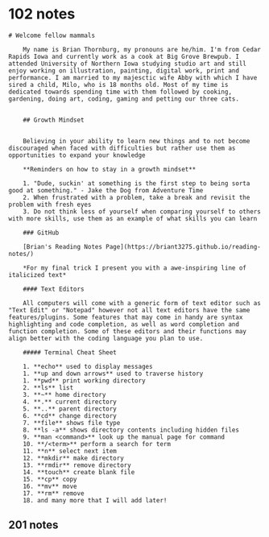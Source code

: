 # 102 notes

    # Welcome fellow mammals

        My name is Brian Thornburg, my pronouns are he/him. I'm from Cedar Rapids Iowa and currently work as a cook at Big Grove Brewpub. I attended University of Northern Iowa studying studio art and still enjoy working on illustration, painting, digital work, print and performance. I am married to my majesctic wife Abby with which I have sired a child, Milo, who is 18 months old. Most of my time is dedicated towards spending time with them followed by cooking, gardening, doing art, coding, gaming and petting our three cats.


        ## Growth Mindset


        Believing in your ability to learn new things and to not become discouraged when faced with difficulties but rather use them as opportunities to expand your knowledge 

        **Reminders on how to stay in a growth mindset**

        1. "Dude, suckin' at something is the first step to being sorta good at something." - Jake the Dog from Adventure Time
        2. When frustrated with a problem, take a break and revisit the problem with fresh eyes
        3. Do not think less of yourself when comparing yourself to others with more skills, use them as an example of what skills you can learn

        ### GitHub

        [Brian's Reading Notes Page](https://briant3275.github.io/reading-notes/)

        *For my final trick I present you with a awe-inspiring line of italicized text*

        #### Text Editors

        All computers will come with a generic form of text editor such as "Text Edit" or "Notepad" however not all text editors have the same features/plugins. Some features that may come in handy are syntax highlighting and code completion, as well as word completion and function completion. Some of these editors and their functions may align better with the coding language you plan to use.

        ##### Terminal Cheat Sheet

        1. **echo** used to display messages
        1. **up and down arrows** used to traverse history
        1. **pwd** print working directory
        2. **ls** list
        3. **~** home directory
        4. **.** current directory
        5. **..** parent directory
        6. **cd** change directory
        7. **file** shows file type
        8. **ls -a** shows directory contents including hidden files
        9. **man <command>** look up the manual page for command
        10. **/<term>** perform a search for term
        11. **n** select next item
        12. **mkdir** make directory
        13. **rmdir** remove directory
        14. **touch** create blank file
        15. **cp** copy
        16. **mv** move
        17. **rm** remove
        18. and many more that I will add later!


## 201 notes
